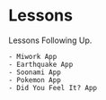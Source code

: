 Lessons
======

Lessons Following Up.

    - Miwork App
    - Earthquake App
    - Soonami App
    - Pokemon App
    - Did You Feel It? App